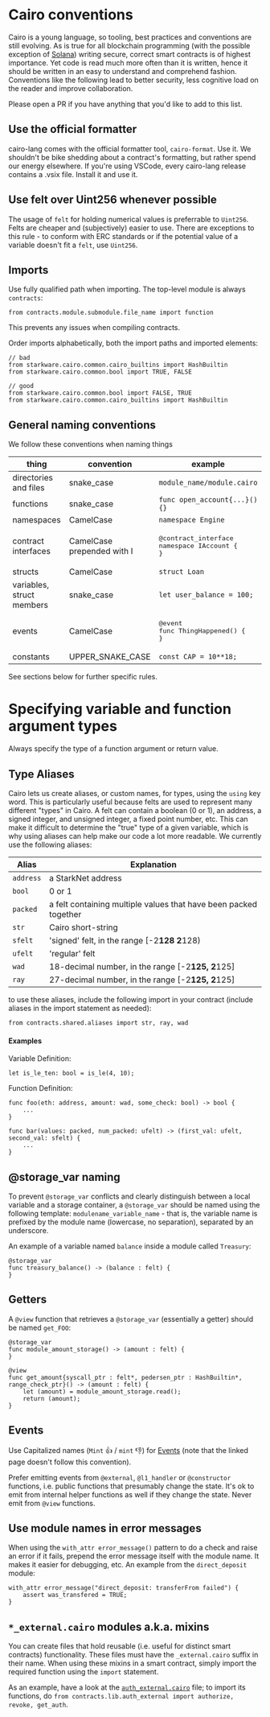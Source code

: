 # Cairo conventions

Cairo is a young language, so tooling, best practices and conventions are still evolving. As is true for all blockchain programming (with the possible exception of [Solana](https://twitter.com/KyleSamani/status/1418661490274439169)) writing secure, correct smart contracts is of highest importance. Yet code is read much more often than it is written, hence it should be written in an easy to understand and comprehend fashion. Conventions like the following lead to better security, less cognitive load on the reader and improve collaboration.

Please open a PR if you have anything that you'd like to add to this list.

## Use the official formatter

cairo-lang comes with the official formatter tool, `cairo-format`. Use it. We shouldn't be bike shedding about a contract's formatting, but rather spend our energy elsewhere. If you're using VSCode, every cairo-lang release contains a .vsix file. Install it and use it.

## Use felt over Uint256 whenever possible

The usage of `felt` for holding numerical values is preferrable to `Uint256`. Felts are cheaper and (subjectively) easier to use. There are exceptions to this rule - to conform with ERC standards or if the potential value of a variable doesn't fit a `felt`, use `Uint256`.

## Imports

Use fully qualified path when importing. The top-level module is always `contracts`:

```cairo
from contracts.module.submodule.file_name import function
```

This prevents any issues when compiling contracts.

Order imports alphabetically, both the import paths and imported elements:

```cairo
// bad
from starkware.cairo.common.cairo_builtins import HashBuiltin
from starkware.cairo.common.bool import TRUE, FALSE

// good
from starkware.cairo.common.bool import FALSE, TRUE
from starkware.cairo.common.cairo_builtins import HashBuiltin
```

## General naming conventions

We follow these conventions when naming things

| thing                     | convention                 | example                                                          |
|---------------------------|----------------------------|------------------------------------------------------------------|
| directories and files     | snake_case                 | `module_name/module.cairo`                                       |
| functions                 | snake_case                 | `func open_account{...}(){}`                                      |
| namespaces                | CamelCase                  | `namespace Engine`                                               |
| contract interfaces       | CamelCase prepended with I | <pre>@contract_interface<br />namespace IAccount {<br />}</pre> |
| structs                   | CamelCase                  | `struct Loan`                                                    |
| variables, struct members | snake_case                 | `let user_balance = 100;`                                         |
| events                    | CamelCase                  | <pre>@event<br />func ThingHappened() {<br />}</pre>            |
| constants                 | UPPER_SNAKE_CASE           | `const CAP = 10**18;`                                             |

See sections below for further specific rules.

# Specifying variable and function argument types

Always specify the type of a function argument or return value.

## Type Aliases

Cairo lets us create aliases, or custom names, for types, using the `using` key word. This is particularly useful because felts are used to represent many different "types" in Cairo. A felt can contain a boolean (0 or 1), an address, a signed integer, and unsigned integer, a fixed point number, etc. This can make it difficult to determine the "true" type of a given variable, which is why using aliases can help make our code a lot more readable. We currently use the following aliases:

| Alias           | Explanation                                                         |
|-----------------|---------------------------------------------------------------------|
| `address`       | a StarkNet address                                                  |
| `bool`          | 0 or 1                                                              |
| `packed`        | a felt containing multiple values that have been packed together    |
| `str`           | Cairo short-string                                                  |
| `sfelt`         | 'signed' felt, in the range [-2**128 2**128)                        |
| `ufelt`         | 'regular' felt                                                      |
| `wad`           | 18-decimal number, in the range [-2**125, 2**125]                   |
| `ray`           | 27-decimal number, in the range [-2**125, 2**125]                   |

to use these aliases, include the following import in your contract (include aliases in the import statement as needed):

```cairo
from contracts.shared.aliases import str, ray, wad
```

#### Examples

Variable Definition:

```cairo
let is_le_ten: bool = is_le(4, 10);
```

Function Definition:

```cairo
func foo(eth: address, amount: wad, some_check: bool) -> bool {
    ...
}

func bar(values: packed, num_packed: ufelt) -> (first_val: ufelt, second_val: sfelt) {
    ...
}
```

## @storage_var naming

To prevent `@storage_var` conflicts and clearly distinguish between a local variable and a storage container, a `@storage_var` should be named using the following template: `modulename_variable_name` - that is, the variable name is prefixed by the module name (lowercase, no separation), separated by an underscore.

An example of a variable named `balance` inside a module called `Treasury`:

```cairo
@storage_var
func treasury_balance() -> (balance : felt) {
}
```

## Getters

A `@view` function that retrieves a `@storage_var` (essentially a getter) should be named `get_FOO`:

```cairo
@storage_var
func module_amount_storage() -> (amount : felt) {
}

@view
func get_amount{syscall_ptr : felt*, pedersen_ptr : HashBuiltin*, range_check_ptr}() -> (amount : felt) {
    let (amount) = module_amount_storage.read();
    return (amount);
}
```

## Events

Use Capitalized names (`Mint` 👍 / `mint` 👎) for [Events](https://www.cairo-lang.org/docs/hello_starknet/events.html) (note that the linked page doesn't follow this convention).

Prefer emitting events from `@external`, `@l1_handler` or `@constructor` functions, i.e. public functions that presumably change the state. It's ok to emit from internal helper functions as well if they change the state. Never emit from `@view` functions.

## Use module names in error messages

When using the `with_attr error_message()` pattern to do a check and raise an error if it fails, prepend the error message itself with the module name. It makes it easier for debugging, etc. An example from the `direct_deposit` module:

```cairo
with_attr error_message("direct_deposit: transferFrom failed") {
    assert was_transfered = TRUE;
}
```

## `*_external.cairo` modules a.k.a. mixins

You can create files that hold reusable (i.e. useful for distinct smart contracts) functionality. These files must have the `_external.cairo` suffix in their name. When using these mixins in a smart contract, simply import the required function using the `import` statement.

As an example, have a look at the [`auth_external.cairo`](../contracts/lib/auth_external.cairo) file; to import its functions, do `from contracts.lib.auth_external import authorize, revoke, get_auth`.
